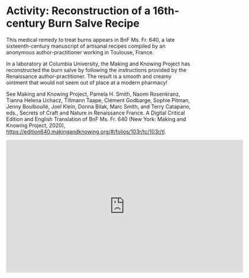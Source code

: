 # Activity: Reconstruction of a 16th-century Burn Salve Recipe

This medical remedy to treat burns appears in BnF Ms. Fr. 640, a late sixteenth-century manuscript of artisanal recipes compiled by an anonymous author-practitioner working in Toulouse, France. 

In a laboratory at Columbia University, the Making and Knowing Project has reconstructed the burn salve by following the instructions provided by the Renaissance author-practitioner. The result is a smooth and creamy ointment that would not seem out of place at a modern pharmacy!


See Making and Knowing Project, Pamela H. Smith, Naomi Rosenkranz, Tianna Helena Uchacz, Tillmann Taape, Clément Godbarge, Sophie Pitman, Jenny Boulboullé, Joel Klein, Donna Bilak, Marc Smith, and Terry Catapano, eds., Secrets of Craft and Nature in Renaissance France. A Digital Critical Edition and English Translation of BnF Ms. Fr. 640 (New York: Making and Knowing Project, 2020), https://edition640.makingandknowing.org/#/folios/103r/tc/103r/tl.


<iframe title="vimeo-player" src="https://player.vimeo.com/video/465795692" width="640" height="360" frameborder="0" allowfullscreen></iframe>
